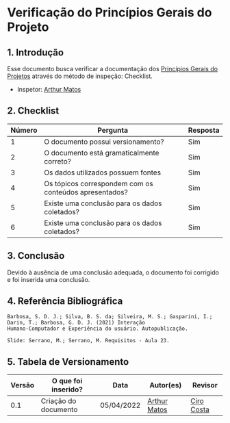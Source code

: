 # Verificação do Princípios Gerais do Projeto

## 1. Introdução

Esse documento busca verificar a documentação dos [Princípios Gerais do Projetos](./verificacao/verifica-principios-gerais.md) através do método de inspeção: Checklist. 
- Inspetor: [Arthur Matos](https://github.com/Arthur-Gaudium)

## 2. Checklist

Número | Pergunta | Resposta
---    |   ---    |    ---
1| O documento possui versionamento?| Sim
2| O documento está gramaticalmente correto?| Sim
3| Os dados utilizados possuem fontes| Sim
4| Os tópicos correspondem com os conteúdos apresentados? | Sim
5| Existe uma conclusão para os dados coletados?| Sim
6| Existe uma conclusão para os dados coletados?| Sim

## 3. Conclusão

Devido à ausência de uma conclusão adequada, o documento foi corrigido e foi inserida uma conclusão.

## 4. Referência Bibliográfica
    Barbosa, S. D. J.; Silva, B. S. da; Silveira, M. S.; Gasparini, I.; Darin, T.; Barbosa, G. D. J. (2021) Interação
    Humano-Computador e Experiência do usuário. Autopublicação.

    Slide: Serrano, M.; Serrano, M. Requisitos - Aula 23.

## 5. Tabela de Versionamento
Versão |  O que foi inserido? | Data | Autor(es)| Revisor |
---- |----- | ---- | ---- | ---- |
0.1| Criação do documento | 05/04/2022| [Arthur Matos](https://github.com/Arthur-Gaudium) | [Ciro Costa](https://github.com/ciro-c)|